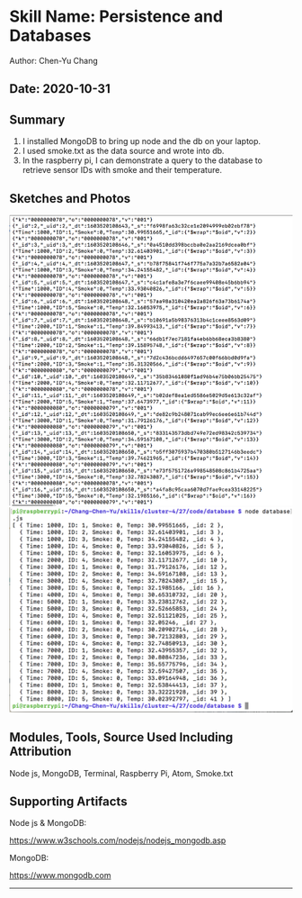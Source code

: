 #  Skill Name: Persistence and Databases

Author: Chen-Yu Chang

Date: 2020-10-31
-----

## Summary
1. I installed MongoDB to bring up node and the db on your laptop.
2. I used smoke.txt as the data source and wrote into db.
3. In the raspberry pi, I can demonstrate a query to the database to retrieve sensor IDs with smoke and their temperature.

## Sketches and Photos
![](images/7.png)
![](images/8.png)

## Modules, Tools, Source Used Including Attribution
Node js, MongoDB, Terminal, Raspberry Pi, Atom, Smoke.txt

## Supporting Artifacts

Node js & MongoDB:

https://www.w3schools.com/nodejs/nodejs_mongodb.asp

MongoDB:

https://www.mongodb.com

-----
